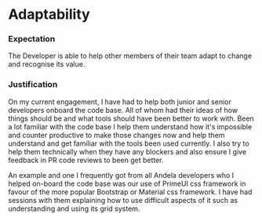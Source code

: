 # Adaptability

### Expectation
The Developer is able to help other members of their team adapt to change and recognise its value.

### Justification
On my current engagement, I have had to help both junior and senior developers onboard the code base. All of whom had their ideas of how things should be and what tools should have been better to work with. Been a lot familiar with the code base I help them understand how it's impossible and counter productive to make those changes now and help them understand and get familiar with the tools been used currently. I also try to help them technically when they have any blockers and also ensure I give feedback in PR code reviews to been get better.

An example and one I frequently got from all Andela developers who I helped on-board the code base was our use of PrimeUI css framework in favour of the more popular Bootstrap or Material css framework. I have had sessions with them explaining how to use difficult aspects of it such as understanding and using its grid system.